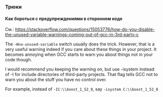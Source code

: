 ### Трюки

#### Как бороться с предупреждениями в стороннем коде

См.: https://stackoverflow.com/questions/15053776/how-do-you-disable-the-unused-variable-warnings-coming-out-of-gcc-in-3rd-party-c

The `-Wno-unused-variable` switch usually does the trick. However, that is a very useful warning indeed if you care about these things in your project. It becomes annoying when GCC starts to warn you about things not in your code though.

I would recommend you keeping the warning on, but use -isystem instead of -I for include directories of third-party projects. That flag tells GCC not to warn you about the stuff you have no control over.

For example, instead of `-IC:\\boost_1_52_0`, say `-isystem C:\\boost_1_52_0`
